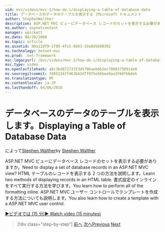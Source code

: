 ```yaml
---
uid: mvc/videos/mvc-2/how-do-i/displaying-a-table-of-database-data
title: データベースのデータのテーブルを表示する |Microsoft ドキュメント
author: StephenWalther
description: ASP.NET MVC ビューにデータベース レコードのセットを表示する必要がありますか。 HTML テーブルのレコードを表示する 2 つの方法を説明します。 T のすべてを実行する方法を学習するとしています.
ms.author: aspnetcontent
manager: wpickett
ms.date: 08/20/2008
ms.topic: article
ms.assetid: 00a12df9-1f89-4fc5-9d43-19a8d5b80392
ms.technology: dotnet-mvc
ms.prod: .net-framework
msc.legacyurl: /mvc/videos/mvc-2/how-do-i/displaying-a-table-of-database-data
msc.type: video
ms.openlocfilehash: a8c3bd87273323d570baeb662ec70083750914e8
ms.sourcegitcommit: f8852267f463b62d7f975e56bea9aa3f68fbbdeb
ms.translationtype: MT
ms.contentlocale: ja-JP
ms.lasthandoff: 04/06/2018
---
```

<a name="displaying-a-table-of-database-data"></a><span data-ttu-id="fdd6c-105">データベースのデータのテーブルを表示します。</span><span class="sxs-lookup"><span data-stu-id="fdd6c-105">Displaying a Table of Database Data</span></span>
====================
<span data-ttu-id="fdd6c-106">によって[Stephen Walther](https://github.com/StephenWalther)</span><span class="sxs-lookup"><span data-stu-id="fdd6c-106">by [Stephen Walther](https://github.com/StephenWalther)</span></span>

<span data-ttu-id="fdd6c-107">ASP.NET MVC ビューにデータベース レコードのセットを表示する必要がありますか。</span><span class="sxs-lookup"><span data-stu-id="fdd6c-107">Need to display a set of database records in an ASP.NET MVC view?</span></span> <span data-ttu-id="fdd6c-108">HTML テーブルのレコードを表示する 2 つの方法を説明します。</span><span class="sxs-lookup"><span data-stu-id="fdd6c-108">Learn two methods of displaying records in an HTML table.</span></span> <span data-ttu-id="fdd6c-109">書式設定のインラインをすべて実行する方法を学びます。</span><span class="sxs-lookup"><span data-stu-id="fdd6c-109">You learn how to perform all of the formatting inline.</span></span> <span data-ttu-id="fdd6c-110">ASP.NET MVC ユーザー コントロールでテンプレートを作成する方法についても説明します。</span><span class="sxs-lookup"><span data-stu-id="fdd6c-110">You also learn how to create a template with a ASP.NET MVC user control.</span></span>

[<span data-ttu-id="fdd6c-111">&#9654;ビデオでは (15 分)</span><span class="sxs-lookup"><span data-stu-id="fdd6c-111">&#9654; Watch video (15 minutes)</span></span>](https://channel9.msdn.com/Blogs/ASP-NET-Site-Videos/displaying-a-table-of-database-data)

> [!div class="step-by-step"]
> <span data-ttu-id="fdd6c-112">[前へ](creating-model-classes-with-linq-to-sql.md)
> [次へ](what-is-aspnet-mvc-80-minute-technical-video-for-developers-building-nerddinner.md)</span><span class="sxs-lookup"><span data-stu-id="fdd6c-112">[Previous](creating-model-classes-with-linq-to-sql.md)
[Next](what-is-aspnet-mvc-80-minute-technical-video-for-developers-building-nerddinner.md)</span></span>
